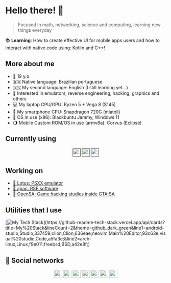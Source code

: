 # Hello there! 👋

> Focused in math, networking, science and computing, learning new things everyday

📚 **Learning**: How to create effective UI for mobile apps users and how to interact with native code using: Kotlin and C++!

## More about me

* 🐣 19 y.o.
* 🇧🇷 Native language: Brazilian portuguese
* 🇺🇸 My second language: English (I still learning yet...)
* 🦉 Interested in emulators, reverse engineering, hacking, graphics and others
* 💻 My laptop CPU/GPU: Ryzen 5 + Vega 8 (S145)
* 📱 My smartphone CPU: Snapdragon 720G (miatoll)
* 🐧 OS in use (x86): Blackbuntu Jammy, Windows 11
* 🌖 Mobile Custom ROM/OS in use (armv8a): Corvus (Eclipse)

## Currently using
<div align="middle">
<a href=""><img src="https://img.shields.io/badge/C%2B%2B-00599C?style=for-the-badge&logo=c%2B%2B&logoColor=white" height="25px"></a>
<a href=""><img src="https://img.shields.io/badge/Kotlin-0095D5?&style=for-the-badge&logo=kotlin&logoColor=white" height="25px"></a>
<a href=""><img src="https://img.shields.io/badge/Rust-black?style=for-the-badge&logo=rust&logoColor=#E57324" height="25px"></a>
</div>

## Working on
- [🪷 Lotus: PSXX emulator](https://github.com/beloncode/lotus-emu)
- [🥥 apac: RSE software](https://github.com/beloncode/apac)
- [🫧 OpenSA: Game hacking studies inside GTA:SA](https://github.com/beloncode/OpenSA)

## Utilities that I use

[![My Tech Stack](https://github-readme-tech-stack.vercel.app/api/cards?title=My%20Stack&lineCount=2&theme=github_dark_green&line1=android-studio,Studio,337459;clion,Clion,636eae;neovim,Main%20Editor,93c63e;visual%20studio,Code,a5fa3e;&line2=arch-linux,Linux,f9e011;freebsd,BSD,a42e8f;)](https://github-readme-tech-stack.vercel.app/api/cards?title=My%20Stack&lineCount=2&theme=github_dark_green&line1=android-studio,Studio,337459;clion,Clion,636eae;neovim,Main%20Editor,93c63e;visual%20studio,Code,a5fa3e;&line2=arch-linux,Linux,f9e011;freebsd,BSD,a42e8f;)

## 💬 Social networks

<div align="middle">
<a href="https://www.instagram.com/beloncode"><img src="https://img.shields.io/badge/Instagram-E4405F?style=for-the-badge&logo=instagram&logoColor=white" height="25px"></a>
<a href="https://www.reddit.com/u/beloncode"><img src="https://img.shields.io/badge/Reddit-%23FF4500.svg?style=for-the-badge&logo=Reddit&logoColor=white" height="25px"></a>
<a href="https://t.me/beloncode"><img src="https://img.shields.io/badge/Telegram-2CA5E0?style=for-the-badge&logo=telegram&logoColor=white" height="25px"></a>
<a href="https://discord.com/users/beloncode#0279"><img src="https://img.shields.io/badge/Discord-7289DA?style=for-the-badge&logo=discord&logoColor=white" height="25px"></a>
<a href="https://www.linkedin.com/in/gabriel-correia-970a84256/"><img src="https://img.shields.io/badge/LinkedIn-0077B5?style=for-the-badge&logo=LinkedIn&logoColor=white" height="25px"></a>
<a href="https://twitter.com/beloncode"><img src="https://img.shields.io/badge/Twitter-%231DA1F2.svg?style=for-the-badge&logo=Twitter&logoColor=white" height="25px"></a>
<a href="https://www.youtube.com/@beloncode"><img src="https://img.shields.io/badge/YouTube-%23FF0000.svg?style=for-the-badge&logo=YouTube&logoColor=white" height="25px"></a>

</div>

